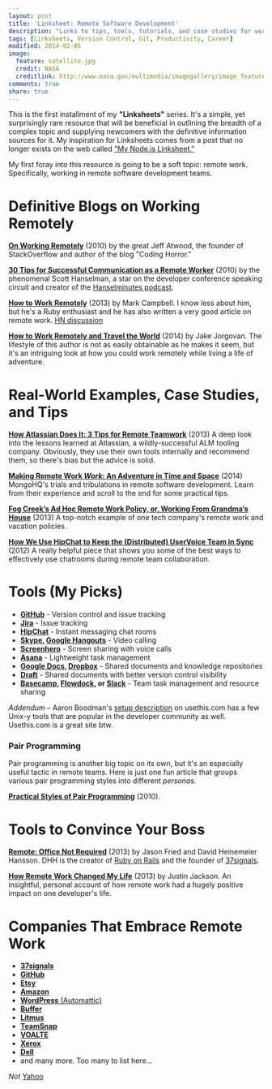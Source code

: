 ```yaml
---
layout: post
title: 'Linksheet: Remote Software Development'
description: "Links to tips, tools, tutorials, and case studies for working successfuly in distributed remote software development teams."
tags: [Linksheets, Version Control, Git, Productivity, Career]
modified: 2014-02-05
image:
  feature: satellite.jpg
  credit: NASA
  creditlink: http://www.nasa.gov/multimedia/imagegallery/image_feature_2184.html
comments: true
share: true
---
```


This is the first installment of my **"Linksheets"** series.  It's a simple, yet surprisingly rare resource that will be beneficial in outlining the breadth of a complex topic and supplying newcomers with the definitive information sources for it.  My inspiration for Linksheets comes from a post that no longer exists on the web called ["My Node.js Linksheet."](https://web.archive.org/web/20120731044333/http://filer.progstr.com/1/post/2012/04/my-nodejs-linksheet.html)

My first foray into this resource is going to be a soft topic: remote work.  Specifically, working in remote software development teams.

# Definitive Blogs on Working Remotely
[**On Working Remotely**](http://www.codinghorror.com/blog/2010/05/on-working-remotely.html) (2010) by the great Jeff Atwood, the founder of StackOverflow and author of the blog "Coding Horror."

[**30 Tips for Successful Communication as a Remote Worker**](http://www.hanselman.com/blog/30TipsForSuccessfulCommunicationAsARemoteWorker.aspx) (2010) by the phenomenal Scott Hanselman, a star on the developer conference speaking circuit and creator of the [Hanselminutes podcast](http://www.hanselminutes.com/).

[**How to Work Remotely**](http://markcampbell.me/tutorial/2013/05/23/how-to-work-remotely.html) (2013) by Mark Campbell. I know less about him, but he's a Ruby enthusiast and he has also written a very good article on remote work.
[HN discussion](https://news.ycombinator.com/item?id=5757047)

[**How to Work Remotely and Travel the World**](http://jake-jorgovan.com/blog/remote) (2014) by Jake Jorgovan. The lifestyle of this author is not as easily obtainable as he makes it seem, but it's an intriguing look at how you could work remotely while living a life of adventure.

# Real-World Examples, Case Studies, and Tips

[**How Atlassian Does It: 3 Tips for Remote Teamwork**](http://blogs.atlassian.com/2013/07/how-atlassian-does-it-3-tips-for-remote-teamwork/) (2013) A deep look into the lessons learned at Atlassian, a wildly-successful ALM tooling company.  Obviously, they use their own tools internally and recommend them, so there's bias but the advice is solid.

[**Making Remote Work _Work_: An Adventure in Time and Space**](http://blog.mongohq.com/making-remote-work-work-an-adventure-in-time-and-space) (2014) MongoHQ's trials and tribulations in remote software development. Learn from their experience and scroll to the end for some practical tips.

[**Fog Creek’s Ad Hoc Remote Work Policy, or, Working From Grandma’s House**](http://blog.fogcreek.com/fog-creeks-remote-work-policy/) (2013) A top-notch example of one tech company's remote work and vacation policies.

[**How We Use HipChat to Keep the (Distributed) UserVoice Team in Sync**](https://community.uservoice.com/blog/how-we-use-hipchat/) (2012) A really helpful piece that shows you some of the best ways to effectively use chatrooms during remote team collaboration.

# Tools (My Picks)
- **[GitHub][1]** - Version control and issue tracking
- **[Jira][2]** - Issue tracking
- **[HipChat][3]** - Instant messaging chat rooms
- **[Skype][4], [Google Hangouts][5]** - Video calling
- **[Screenhero][6]** - Screen sharing with voice calls
- **[Asana][7]** - Lightweight task management
- **[Google Docs][8], [Dropbox][9]** - Shared documents and knowledge repositories
- **[Draft](https://draftin.com/)** - Shared documents with better version control visibility
- **[Basecamp](https://basecamp.com/), [Flowdock](https://www.flowdock.com/), or [Slack](https://slack.com/)** - Team task management and resource sharing

*Addendum* – Aaron Boodman's [setup description](http://aaron.boodman.usesthis.com/) on usethis.com has a few Unix-y tools that are popular in the developer community as well.  Usethis.com is a great site btw.

### Pair Programming
Pair programming is another big topic on its own, but it's an especially useful tactic in remote teams. Here is just one fun article that groups various pair programming styles into different *personas*.

[**Practical Styles of Pair Programming**](http://blog.xebia.com/2010/05/09/practical-styles-of-pair-programming/) (2010).

# Tools to Convince Your Boss
[**Remote: Office Not Required**](http://www.amazon.com/gp/product/0804137501/ref=as_li_ss_tl?ie=UTF8&camp=1789&creative=390957&creativeASIN=0804137501&linkCode=as2&tag=helpyour-20) (2013) by Jason Fried and David Heinemeier Hansson.  DHH is the creator of [Ruby on Rails](http://rubyonrails.org/) and the founder of [37signals](http://37signals.com/). 

[**How Remote Work Changed My Life**](http://justinjackson.ca/remote/) (2013) by Justin Jackson.  An insightful, personal account of how remote work had a hugely positive impact on one developer's life.

# Companies That Embrace Remote Work
- [**37signals**](http://37signals.com/)
- [**GitHub**](https://github.com/about)
- [**Etsy**](http://www.etsy.com/)
- [**Amazon**](http://www.businessinsider.com/amazon-engineer-lives-on-a-boat-and-works-from-hawaii-2013-2)
- [**WordPress** (Automattic)](http://automattic.com/)
- [**Buffer**](http://bufferapp.com/)
- [**Litmus**](http://litmus.com/)
- [**TeamSnap**](http://www.teamsnap.com/)
- [**VOALTE**](http://www.voalte.com/)
- [**Xerox**](http://www.xerox.com/)
- [**Dell**](http://www.dell.com/) 
- and many more.  Too many to list here...

*Not* [Yahoo](http://allthingsd.com/20130222/yahoo-ceo-mayer-now-requiring-all-remote-employees-to-not-be-remote/)

  [1]: https://github.com/
  [2]: https://www.atlassian.com/software/jira
  [3]: https://www.hipchat.com/
  [4]: http://www.skype.com/en/
  [5]: http://www.google.com/+/learnmore/hangouts/
  [6]: http://screenhero.com/
  [7]: https://asana.com/
  [8]: https://drive.google.com
  [9]: https://www.dropbox.com/